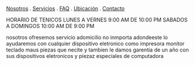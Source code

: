[Nosotros](./nosotros.md) . [Servicios](./servicios.md) . [FAQ](FAQ.md) . [Ubicación](ubicacion.md) . [Contacto](./contacto.md)



HORARIO  DE TENICOS
LUNES A VERNES 9:00 AM DE 10:00 PM
SABADOS A DOMINGOS 10:00 AM DE 9:00 PM


nosotros ofresemos servicio adomicilio no inmporta adondeeste lo  ayudaremos   con cualquier dispositivo eletronico  como impresora monitor  teclado maus 
piezas que necite y tambien le damos garentia de un año con sus dispositivos eletronicos y piezaz especiales de computadora

